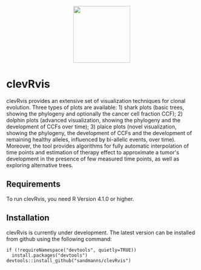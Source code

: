 <p align="center">
    <img height="150" src="https://uni-muenster.sciebo.de/s/RwS9PA1dj1Nmivn/download">
</p>

# clevRvis

clevRvis provides an extensive set of visualization techniques for clonal evolution. Three types of plots are available: 1) shark plots (basic trees, showing the phylogeny and optionally the cancer cell fraction CCF); 2) dolphin plots (advanced visualization, showing the phylogeny and the development of CCFs over time); 3) plaice plots (novel visualization, showing the phylogeny, the development of CCFs and the development of remaining healthy alleles, influenced by bi-allelic events, over time). Moreover, the tool provides algorithms for fully automatic interpolation of time points and estimation of therapy effect to approximate a tumor's development in the presence of few measured time points, as well as exploring alternative trees.

## Requirements
To run clevRvis, you need R Version 4.1.0 or higher.

##  Installation
clevRvis is currently under development. The latest version can be installed from github using the following command:

```
if (!requireNamespace("devtools", quietly=TRUE))
  install.packages("devtools")
devtools::install_github("sandmanns/clevRvis")
```
